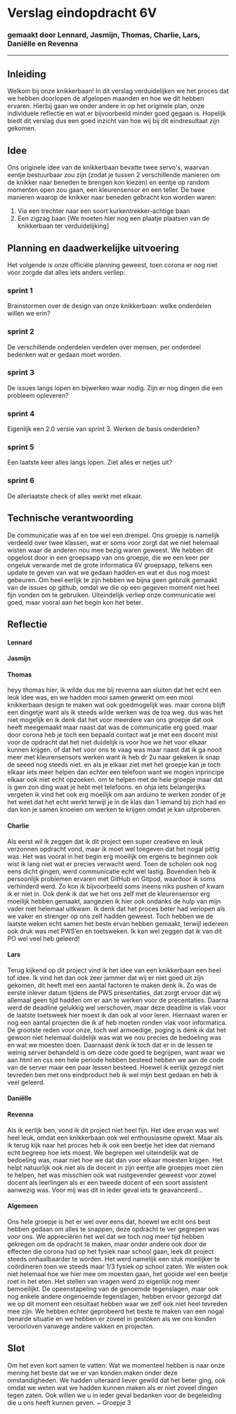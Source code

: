 # Verslag eindopdracht 6V
### gemaakt door Lennard, Jasmijn, Thomas, Charlie, Lars, Daniëlle en Revenna 

---

## Inleiding
Welkom bij onze knikkerbaan! 
In dit verslag verduidelijken we het proces dat we hebben doorlopen de afgelopen maanden en hoe we dit hebben ervaren. 
Hierbij gaan we onder andere in op het originele plan, onze individuele reflectie en wat er bijvoorbeeld minder goed gegaan is.
Hopelijk biedt dit verslag dus een goed inzicht van hoe wij bij dit eindresultaat zijn gekomen.


## Idee
Ons originele idee van de knikkerbaan bevatte twee servo's, waarvan eentje bestuurbaar zou zijn (zodat je tussen 2 verschillende manieren om de knikker naar beneden te brengen kon kiezen) en eentje op random momenten open zou gaan, een kleurensensor en een teller. 
De twee manieren waarop de knikker naar beneden gebracht kon worden waren:
1. Via een trechter naar een soort kurkentrekker-achtige baan
2. Een zigzag baan
[We moeten hier nog een plaatje plaatsen van de knikkerbaan ter verduidelijking]


## Planning en daadwerkelijke uitvoering
Het volgende is onze officiële planning geweest, toen corona er nog niet voor zorgde dat alles iets anders verliep:

### sprint 1
Brainstormen over de design van onze knikkerbaan: welke onderdelen willen we erin? 

### sprint 2
De verschillende onderdelen verdelen over mensen, per onderdeel bedenken wat er gedaan moet worden.

### sprint 3
De issues langs lopen en bijwerken waar nodig. Zijn er nog dingen die een probleem opleveren?

### sprint 4
Eigenlijk een 2.0 versie van sprint 3. Werken de basis onderdelen? 

### sprint 5
Een laatste keer alles langs lopen. Ziet alles er netjes uit? 

### sprint 6
De allerlaatste check of alles werkt met elkaar. 


## Technische verantwoording
De communicatie was af en toe wel een drempel. 
Ons groepje is namelijk verdeeld over twee klassen, wat er soms voor zorgt dat we niet helemaal wisten waar de anderen nou mee bezig waren geweest.
We hebben dit opgelost door in een groepsapp van ons groepje, die we een keer per ongeluk verwarde met de grote informatica 6V groepsapp, telkens een update te geven van wat we gedaan hadden en wat er dus nog moest gebeuren.
Om heel eerlijk te zijn hebben we bijna geen gebruik gemaakt van de issues op github, omdat we die op een gegeven moment niet heel fijn vonden om te gebruiken.
Uiteindelijk verliep onze communicatie wel goed, maar vooral aan het begin kon het beter.


## Reflectie 

#### Lennard

#### Jasmijn

#### Thomas
heyy thomas hier, ik wilde dus me bij revenna aan sluiten dat het echt een leuk idee was, en we hadden mooi samen gewerkt om een mooi knikkerbaan design te maken wat ook goedmogelijk was. maar corona blijft een dingetje want als ik steeds wilde werken was de toa weg.
dus was het niet mogelijk en ik denk dat het voor meerdere van ons groepje dat ook heeft meegemaakt maar naast dat was de communicatie erg goed.
maar door corona heb je toch een bepaald contact wat je met een docent mist voor de opdracht dat het niet duidelijk is voor hoe we het voor elkaar kunnen krijgen.
of dat het voor ons te vaag was maar naast dat ik ga nooit meer met kleurensensors werken want ik heb dr 2u naar gekeken ik snap de seeed nog steeds niet.
en als je elkaar ziet met het groepje kan je toch elkaar iets meer helpen dan echter een telefoon want we mogen inprincipe elkaar ook niet echt opzoeken. om te helpen met de hele groepje
maar dat is gwn zon ding waat je hebt met telefoons. en ohja iets belangerijks vergeten ik vind het ook erg moeilijk om aan arduino te werken zonder of je het weet dat het echt werkt terwijl je in de klas dan 1 iemand bij zich had en dan kon je samen knoeien om werken te krijgen omdat je kan uitproberen.

#### Charlie
Als eerst wil ik zeggen dat ik dit project een super creatieve en leuk verzonnen opdracht vond, maar ik moet wel toegeven dat het nogal pittig was. Het was vooral in het begin erg moeilijk om ergens te beginnen ook wist ik lang niet wat er precies verwacht werd. Toen de scholen ook nog eens dicht gingen, werd communicatie echt wel lastig. Bovendien heb ik persoonlijk problemen ervaren met GitHub en Gitpod, waardoor ik soms verhinderd werd. Zo kon ik bijvoorbeeld soms ineens niks pushen of kwam ik er niet in. Ook denk ik dat we het ons zelf met de kleurensensor erg moeilijk hebben gemaakt, aangezien ik hier ook ondanks de hulp van mijn vader niet helemaal uitkwam. Ik denk dat het proces beter had verlopen als we vaker en strenger op ons zelf hadden geweest. Toch hebben we de laatste weken echt samen het beste ervan hebben gemaakt, terwijl iedereen ook druk was met PWS’en en toetsweken. Ik kan wel zeggen dat ik van dit PO wel veel heb geleerd!

#### Lars
Terug kijkend op dit project vind ik het idee van een knikkerbaan een heel tof idee. Ik vind het dan ook zeer jammer dat wij er niet goed uit zijn gekomen, dit heeft met een aantal factoren te maken denk ik.
Zo was de eerste inlever datum tijdens de PWS presentaties, dat zorgt ervoor dat wij allemaal geen tijd hadden om er aan te werken voor de precentaties. Daarna werd de deadline gelukkig wel verschoven, maar deze deadline is vlak voor de laatste toetsweek
hier moest ik dan ook al voor leren. Hiernaast waren er nog een aantal projecten die ik af heb moeten ronden vlak voor informatica. De grootste reden voor onze, toch wel armoedige, poging is denk ik dat het gewoon niet helemaal duidelijk was wat
we nou precies de bedoeling was en wat we moesten doen. Daarnaast denk ik toch dat er in de lessen te weinig server behandeld is om deze code goed te begrijpen, want waar we aan html en css een hele periode hebben besteed hebben we aan de code van
de server maar een paar lessen besteed. Hoewel ik eerlijk gezegd niet tevreden ben met ons eindproduct heb ik wel mijn best gedaan en heb ik veel geleerd.

#### Daniëlle 

#### Revenna
Als ik eerlijk ben, vond ik dit project niet heel fijn. Het idee ervan was wel heel leuk, omdat een knikkerbaan ook wel enthousiasme opwekt.
Maar als ik terug kijk naar het proces heb ik ook een beetje het idee dat niemand echt begreep hoe iets moest. 
We begrepen wel uiteindelijk wat de bedoeling was, maar niet hoe we dat dan voor elkaar moesten krijgen. 
Het helpt natuurlijk ook niet als de docent in zijn eentje alle groepjes moet zien te helpen, het was misschien ook wat rustgevender geweest voor zowel docent als leerlingen als er een tweede docent of een soort assistent aanwezig was.
Voor mij was dit in ieder geval iets te geavanceerd... 

#### Algemeen
Ons hele groepje is het er wel over eens dat, hoewel we echt ons best hebben gedaan om alles te snappen, deze opdracht te ver gegrepen was voor ons.
We appreciëren het wel dat we toch nog meer tijd hebben gekregen om de opdracht te maken, maar onder andere ook door de effecten die corona had op het fysiek naar school gaan, leek dit project steeds onhaalbaarder te worden.
Het werd namelijk een stuk moeilijker te coördineren toen we steeds maar 1/3 fysiek op school zaten. We wisten ook niet helemaal hoe we hier mee om moesten gaan, het gooide wel een beetje roet in het eten. 
Het stellen van vragen werd zo eigenlijk nog meer bemoeilijkt. 
De opeenstapeling van de genoemde tegenslagen, maar ook nog enkele andere ongenoemde tegenslagen, hebben ervoor gezorgd dat we op dit moment een resultaat hebben waar we zelf ook niet heel tevreden mee zijn.
We hebben echter geprobeerd het beste te maken van een nogal benarde situatie en we hebben er zoveel in gestoken als we ons konden veroorloven vanwege andere vakken en projecten.


## Slot
Om het even kort samen te vatten: 
Wat we momenteel hebben is naar onze mening het beste dat we er van konden maken onder deze omstandigheden. 
We hadden uiteraard liever gewild dat het beter ging, ook omdat we weten wat we hadden kunnen maken als er niet zoveel dingen tegen zaten.
Ook willen we u in ieder geval bedanken voor de begeleiding die u ons heeft kunnen geven.
~ Groepje 3